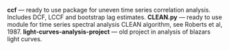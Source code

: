 **ссf** — ready to use package for uneven time series correlation analysis. Includes DCF, LCCF and bootstrap lag estimates. 
**CLEAN.py** — ready to use module for time series spectral analysis CLEAN algorithm, see Roberts et al, 1987.
**light-curves-analysis-project** — old project in analysis of blazars light curves.

